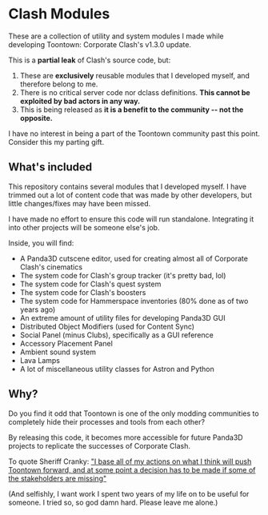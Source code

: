 # Clash Modules

These are a collection of utility and system modules I made while developing Toontown: Corporate Clash's v1.3.0 update.

This is a **partial leak** of Clash's source code, but:
1. These are **exclusively** reusable modules that I developed myself, and therefore belong to me.
2. There is no critical server code nor dclass definitions. **This cannot be exploited by bad actors in any way.**
3. This is being released as **it is a benefit to the community -- not the opposite.**

I have no interest in being a part of the Toontown community past this point. Consider this my parting gift.

## What's included

This repository contains several modules that I developed myself. I have trimmed out a lot of content code that was made by other developers,
but little changes/fixes may have been missed.

I have made no effort to ensure this code will run standalone. Integrating it into other projects will be someone else's job.

Inside, you will find:
- A Panda3D cutscene editor, used for creating almost all of Corporate Clash's cinematics
- The system code for Clash's group tracker (it's pretty bad, lol)
- The system code for Clash's quest system
- The system code for Clash's boosters
- The system code for Hammerspace inventories (80% done as of two years ago)
- An extreme amount of utility files for developing Panda3D GUI
- Distributed Object Modifiers (used for Content Sync)
- Social Panel (minus Clubs), specifically as a GUI reference
- Accessory Placement Panel
- Ambient sound system
- Lava Lamps
- A lot of miscellaneous utility classes for Astron and Python

## Why?

Do you find it odd that Toontown is one of the only modding communities to completely hide their processes and tools from each other?

By releasing this code, it becomes more accessible for future Panda3D projects to replicate the successes of Corporate Clash.

To quote Sheriff Cranky: ["I base all of my actions on what I think will push Toontown forward, and at some point a decision has to be made if some of the stakeholders are missing"](https://www.reddit.com/r/Toontown/comments/egwsom/ive_left_the_toontown_ttr_team_heres_why/)

(And selfishly, I want work I spent two years of my life on to be useful for someone. I tried so, so god damn hard. Please leave me alone.)
